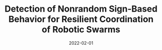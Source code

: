 ---
title: "Detection of Nonrandom Sign-Based Behavior for Resilient Coordination of Robotic Swarms"
collection: publications
detail: "enabled"
outlink: 'https://paulbonczek.github.io/projects/TRO2022/'
# excerpt: 'This paper is about the number 2. The number 3 is left for future work.'
date: 2022-02-01
venue: 'IEEE Transactions on Robotics ( Volume: 38, Issue: 1, Feb. 2022)'
paperurl: '/files/pdf/publications/Detection_of_Nonrandom_Sign-Based_Behavior_for_Resilient_Coordination_of_Robotic_Swarms.pdf'
link: 'https://ieeexplore.ieee.org/abstract/document/9686360'
citation: 'Bonczek, P.J., Peddi, R., <strong>Gao, S.</strong> and Bezzo, N., 2022. Detection of Nonrandom Sign-Based Behavior for Resilient Coordination of Robotic Swarms. IEEE Transactions on Robotics(<strong>T-RO</strong>).'
order_number: 70
---